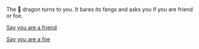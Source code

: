 The 🐉 dragon turns to you. It bares its fangs and asks you if you are friend or foe. 

[Say you are a friend](3-3.md)

[Say you are a foe](3-4.md)